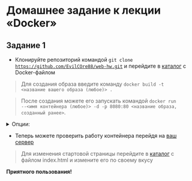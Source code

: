 # Домашнее задание к лекции «Docker»

## Задание 1

- Клонируйте репозиторий командой <code>git clone https://github.com/EvilCOre88/web-hw.git</code> и перейдите в [каталог](/1.3/1) с Docker-файлом

> Для создания образа введите команду <code>docker build -t <название вашего образа (любое)> .</code>
  
> После создания можете его запускать командой <code>docker run --<имя контейнера (любое)> -d -p 8080:80 <название образа, созданный ранее></code>.

<details>
<summary>Опции:</summary>
Порт 8080 можете поменять на любой свой, как вам будет удобно.  
</details>

- Теперь можете проверить работу контейнера перейдя на [ваш сервер](http://localhost:8080/)
  
> Для изменения стартовой страницы перейдите в [каталог](/1.3/1/my_html) с файлом index.html и измените его по своему вкусу
  
**Приятного пользования!**
